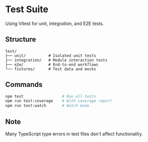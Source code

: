 # Test Suite

Using Vitest for unit, integration, and E2E tests.

## Structure
```
test/
├── unit/          # Isolated unit tests
├── integration/   # Module interaction tests
├── e2e/           # End-to-end workflows
└── fixtures/      # Test data and mocks
```

## Commands
```bash
npm test                 # Run all tests
npm run test:coverage    # With coverage report
npm run test:watch       # Watch mode
```

## Note
Many TypeScript type errors in test files don't affect functionality.